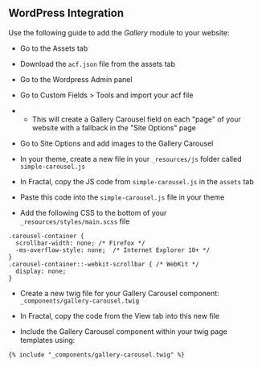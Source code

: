 ## WordPress Integration

Use the following guide to add the *Gallery* module to your website:

- Go to the Assets tab

- Download the `acf.json` file from the assets tab 

- Go to the Wordpress Admin panel

- Go to Custom Fields > Tools and import your acf file
- - This will create a Gallery Carousel field on each "page" of your website with a fallback in the "Site Options" page

- Go to Site Options and add images to the Gallery Carousel

- In your theme, create a new file in your `_resources/js` folder called `simple-carousel.js`

- In Fractal, copy the JS code from `simple-carousel.js` in the `assets` tab 

- Paste this code into the `simple-carousel.js` file in your theme

- Add the following CSS to the bottom of your `_resources/styles/main.scss` file
```
.carousel-container {
  scrollbar-width: none; /* Firefox */
  -ms-overflow-style: none;  /* Internet Explorer 10+ */
}
.carousel-container::-webkit-scrollbar { /* WebKit */
  display: none;
}
```

- Create a new twig file for your Gallery Carousel component: `_components/gallery-carousel.twig`

- In Fractal, copy the code from the View tab into this new file

- Include the Gallery Carousel component within your twig page templates using:
```
{% include "_components/gallery-carousel.twig" %}
```
